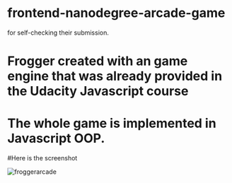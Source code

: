 frontend-nanodegree-arcade-game
===============================


for self-checking their submission.
# Frogger created with an game engine that was already provided in the Udacity Javascript course
# The whole game is implemented in Javascript OOP.

#Here is the screenshot


![froggerarcade](https://cloud.githubusercontent.com/assets/3928442/5872690/21de0218-a2a3-11e4-8549-e3bb85881c81.png)
